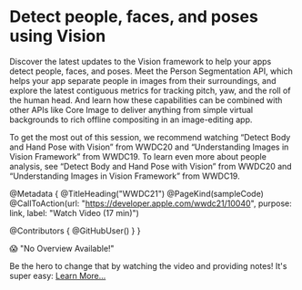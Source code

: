 # Detect people, faces, and poses using Vision

Discover the latest updates to the Vision framework to help your apps detect people, faces, and poses. Meet the Person Segmentation API, which helps your app separate people in images from their surroundings, and explore the latest contiguous metrics for tracking pitch, yaw, and the roll of the human head. And learn how these capabilities can be combined with other APIs like Core Image to deliver anything from simple virtual backgrounds to rich offline compositing in an image-editing app.

To get the most out of this session, we recommend watching “Detect Body and Hand Pose with Vision” from WWDC20 and “Understanding Images in Vision Framework” from WWDC19.
To learn even more about people analysis, see “Detect Body and Hand Pose with Vision” from WWDC20 and “Understanding Images in Vision Framework” from WWDC19.

@Metadata {
   @TitleHeading("WWDC21")
   @PageKind(sampleCode)
   @CallToAction(url: "https://developer.apple.com/wwdc21/10040", purpose: link, label: "Watch Video (17 min)")

   @Contributors {
      @GitHubUser(<replace this with your GitHub handle>)
   }
}

😱 "No Overview Available!"

Be the hero to change that by watching the video and providing notes! It's super easy:
 [Learn More…](https://wwdcnotes.github.io/WWDCNotes/documentation/wwdcnotes/contributing)
